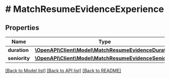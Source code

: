 # # MatchResumeEvidenceExperience

## Properties

Name | Type | Description | Notes
------------ | ------------- | ------------- | -------------
**duration** | [**\OpenAPI\Client\Model\MatchResumeEvidenceDuration**](MatchResumeEvidenceDuration.md) |  |
**seniority** | [**\OpenAPI\Client\Model\MatchResumeEvidenceSeniority**](MatchResumeEvidenceSeniority.md) |  |

[[Back to Model list]](../../README.md#models) [[Back to API list]](../../README.md#endpoints) [[Back to README]](../../README.md)
